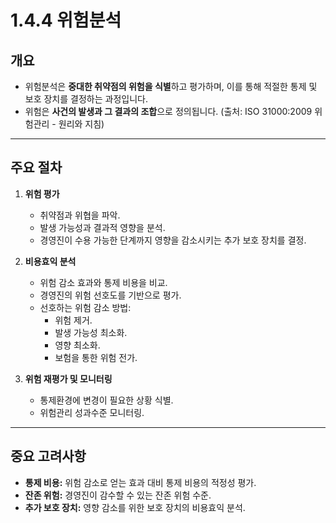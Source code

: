 # 1.4.4 위험분석

## 개요
- 위험분석은 **중대한 취약점의 위험을 식별**하고 평가하며, 이를 통해 적절한 통제 및 보호 장치를 결정하는 과정입니다.
- 위험은 **사건의 발생과 그 결과의 조합**으로 정의됩니다. (출처: ISO 31000:2009 위험관리 - 원리와 지침)

---

## 주요 절차
1. **위험 평가**
   - 취약점과 위협을 파악.
   - 발생 가능성과 결과적 영향을 분석.
   - 경영진이 수용 가능한 단계까지 영향을 감소시키는 추가 보호 장치를 결정.

2. **비용효익 분석**
   - 위험 감소 효과와 통제 비용을 비교.
   - 경영진의 위험 선호도를 기반으로 평가.
   - 선호하는 위험 감소 방법:
     - 위험 제거.
     - 발생 가능성 최소화.
     - 영향 최소화.
     - 보험을 통한 위험 전가.

3. **위험 재평가 및 모니터링**
   - 통제환경에 변경이 필요한 상황 식별.
   - 위험관리 성과수준 모니터링.

---

## 중요 고려사항
- **통제 비용:** 위험 감소로 얻는 효과 대비 통제 비용의 적정성 평가.
- **잔존 위험:** 경영진이 감수할 수 있는 잔존 위험 수준.
- **추가 보호 장치:** 영향 감소를 위한 보호 장치의 비용효익 분석.
